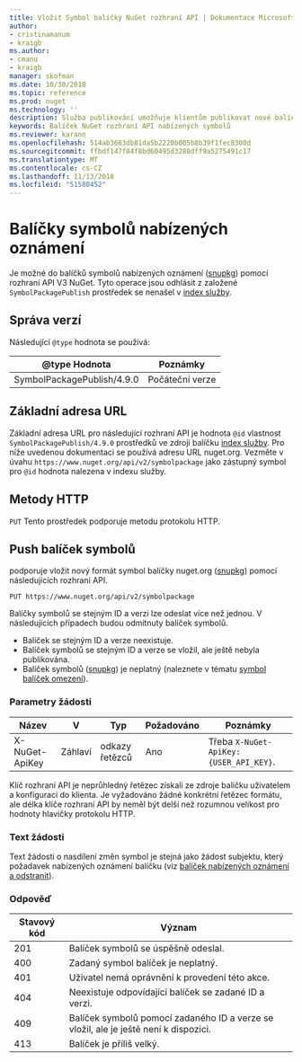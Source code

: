 ```yaml
---
title: Vložit Symbol balíčky NuGet rozhraní API | Dokumentace Microsoftu
author:
- cristinamanum
- kraigb
ms.author:
- cmanu
- kraigb
manager: skofman
ms.date: 10/30/2018
ms.topic: reference
ms.prod: nuget
ms.technology: ''
description: Služba publikování umožňuje klientům publikovat nové balíčky pro symbol.
keywords: Balíček NuGet rozhraní API nabízených symbolů
ms.reviewer: karann
ms.openlocfilehash: 514ab3683db81da5b2220b005b8b39f1fec8300d
ms.sourcegitcommit: ffbdf147f84f8bd60495d3288dff9a5275491c17
ms.translationtype: MT
ms.contentlocale: cs-CZ
ms.lasthandoff: 11/13/2018
ms.locfileid: "51580452"
---
```

# <a name="push-symbol-packages"></a>Balíčky symbolů nabízených oznámení

Je možné do balíčků symbolů nabízených oznámení ([snupkg](../create-packages/Symbol-Packages-snupkg.md)) pomocí rozhraní API V3 NuGet.
Tyto operace jsou odhlásit z založené `SymbolPackagePublish` prostředek se nenašel v [index služby](service-index.md).

## <a name="versioning"></a>Správa verzí

Následující `@type` hodnota se používá:

@type Hodnota                 | Poznámky
--------------------        | -----
SymbolPackagePublish/4.9.0  | Počáteční verze

## <a name="base-url"></a>Základní adresa URL

Základní adresa URL pro následující rozhraní API je hodnota `@id` vlastnost `SymbolPackagePublish/4.9.0` prostředků ve zdroji balíčku [index služby](service-index.md). Pro níže uvedenou dokumentaci se používá adresu URL nuget.org. Vezměte v úvahu `https://www.nuget.org/api/v2/symbolpackage` jako zástupný symbol pro `@id` hodnota nalezena v indexu služby.

## <a name="http-methods"></a>Metody HTTP

`PUT` Tento prostředek podporuje metodu protokolu HTTP. 

## <a name="push-a-symbol-package"></a>Push balíček symbolů

podporuje vložit nový formát symbol balíčky nuget.org ([snupkg](../create-packages/Symbol-Packages-snupkg.md)) pomocí následujících rozhraní API. 

    PUT https://www.nuget.org/api/v2/symbolpackage

Balíčky symbolů se stejným ID a verzi lze odeslat více než jednou. V následujících případech budou odmítnuty balíček symbolů.
- Balíček se stejným ID a verze neexistuje.
- Balíček symbolů se stejným ID a verze se vložil, ale ještě nebyla publikována.
- Balíček symbolů ([snupkg](../create-packages/Symbol-Packages-snupkg.md)) je neplatný (naleznete v tématu [symbol balíček omezení](../create-packages/Symbol-Packages-snupkg.md)).

### <a name="request-parameters"></a>Parametry žádosti

Název           | V     | Typ   | Požadováno | Poznámky
-------------- | ------ | ------ | -------- | -----
X-NuGet-ApiKey | Záhlaví | odkazy řetězců | Ano      | Třeba `X-NuGet-ApiKey: {USER_API_KEY}`.

Klíč rozhraní API je neprůhledný řetězec získali ze zdroje balíčku uživatelem a konfiguraci do klienta. Je vyžadováno žádné konkrétní řetězec formátu, ale délka klíče rozhraní API by neměl být delší než rozumnou velikost pro hodnoty hlavičky protokolu HTTP.

### <a name="request-body"></a>Text žádosti

Text žádosti o nasdílení změn symbol je stejná jako žádost subjektu, který požadavek nabízených oznámení balíčku (viz [balíček nabízených oznámení a odstranit](package-publish-resource.md)). 

### <a name="response"></a>Odpověď

Stavový kód | Význam
----------- | -------
201         | Balíček symbolů se úspěšně odeslal.
400         | Zadaný symbol balíček je neplatný.
401         | Uživatel nemá oprávnění k provedení této akce.
404         | Neexistuje odpovídající balíček se zadané ID a verzi.
409         | Balíček symbolů pomocí zadaného ID a verze se vložil, ale je ještě není k dispozici.
413         | Balíček je příliš velký.

